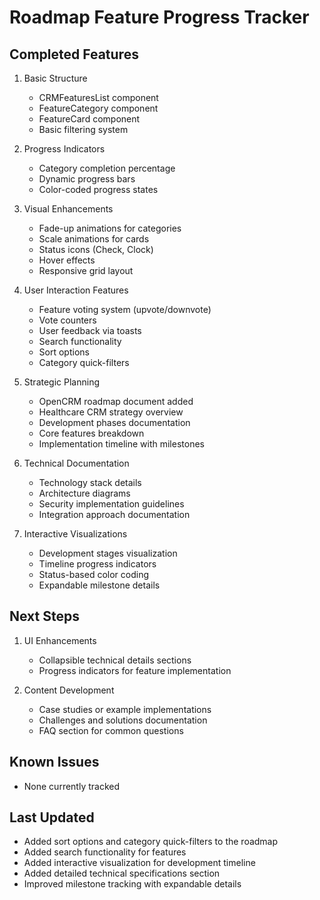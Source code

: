
# Roadmap Feature Progress Tracker

## Completed Features
1. Basic Structure
   - CRMFeaturesList component
   - FeatureCategory component
   - FeatureCard component
   - Basic filtering system

2. Progress Indicators
   - Category completion percentage
   - Dynamic progress bars
   - Color-coded progress states

3. Visual Enhancements
   - Fade-up animations for categories
   - Scale animations for cards
   - Status icons (Check, Clock)
   - Hover effects
   - Responsive grid layout

4. User Interaction Features
   - Feature voting system (upvote/downvote)
   - Vote counters
   - User feedback via toasts
   - Search functionality
   - Sort options
   - Category quick-filters

5. Strategic Planning
   - OpenCRM roadmap document added
   - Healthcare CRM strategy overview
   - Development phases documentation
   - Core features breakdown
   - Implementation timeline with milestones

6. Technical Documentation
   - Technology stack details
   - Architecture diagrams
   - Security implementation guidelines
   - Integration approach documentation

7. Interactive Visualizations
   - Development stages visualization
   - Timeline progress indicators
   - Status-based color coding
   - Expandable milestone details

## Next Steps
1. UI Enhancements
   - Collapsible technical details sections
   - Progress indicators for feature implementation

2. Content Development
   - Case studies or example implementations
   - Challenges and solutions documentation
   - FAQ section for common questions

## Known Issues
- None currently tracked

## Last Updated
- Added sort options and category quick-filters to the roadmap
- Added search functionality for features
- Added interactive visualization for development timeline
- Added detailed technical specifications section
- Improved milestone tracking with expandable details


